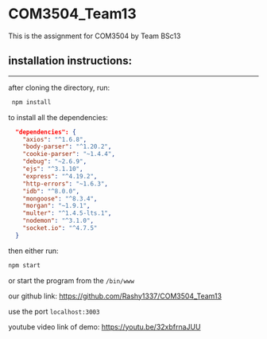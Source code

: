 # COM3504_Team13

This is the assignment for COM3504 by Team BSc13

## installation instructions: 
----

after cloning the directory, run:

```js
 npm install
 ```
to install all the dependencies:

```json
  "dependencies": {
    "axios": "^1.6.8",
    "body-parser": "^1.20.2",
    "cookie-parser": "~1.4.4",
    "debug": "~2.6.9",
    "ejs": "^3.1.10",
    "express": "^4.19.2",
    "http-errors": "~1.6.3",
    "idb": "^8.0.0",
    "mongoose": "^8.3.4",
    "morgan": "~1.9.1",
    "multer": "^1.4.5-lts.1",
    "nodemon": "^3.1.0",
    "socket.io": "^4.7.5"
  }
```

then either run:

```js
npm start
```

or start the program from the `/bin/www`

our github link: 
https://github.com/Rashy1337/COM3504_Team13


use the port `localhost:3003`

youtube video link of demo: 
https://youtu.be/32xbfrnaJUU

<!-- #idb new (remember to ref) -->